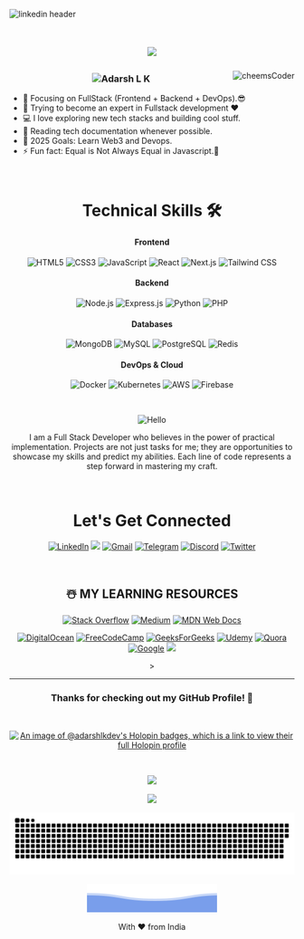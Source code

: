 
![linkedin header](https://user-images.githubusercontent.com/73928744/182041587-527d010a-80d3-4b57-bd99-c2be13c1a516.png)

<h1 align="center">
  <a href="https://git.io/typing-svg">
    <img src="https://readme-typing-svg.herokuapp.com/?lines=Hi,+There!+👋;This+is+Adarsh+L+K....;I'm+a+Full+Stack+Developer;Nice+to+meet+you!&center=true&size=25">
  </a>
</h1>

<img align="right" alt="cheemsCoder" src = "https://user-images.githubusercontent.com/73928744/141654531-109887e4-1142-474e-ac70-8540f7a24f70.png"></p>

<h3><p align="center"> <img src="https://komarev.com/ghpvc/?username=adarshlkdev&label=Profile%20views&color=6805D3&style=flat" alt="Adarsh L K" /> </p></h3>


- 🔭 Focusing on FullStack (Frontend + Backend + DevOps).😎
- 🌱 Trying to become an expert in Fullstack development ❤
- 💻 I love exploring new tech stacks and building cool stuff.
- 📰 Reading tech documentation whenever possible.
- 🥅 2025 Goals: Learn Web3 and Devops.
- ⚡ Fun fact: Equal is Not Always Equal in Javascript.🤣


<br />

<div align="center">

<h1>Technical Skills 🛠</h1>

#### **Frontend**
![HTML5](https://img.shields.io/badge/HTML5-E34F26?style=for-the-badge&logo=html5&logoColor=white)
![CSS3](https://img.shields.io/badge/CSS3-1572B6?style=for-the-badge&logo=css3&logoColor=white)
![JavaScript](https://img.shields.io/badge/JavaScript-F7DF1E?style=for-the-badge&logo=javascript&logoColor=black)
![React](https://img.shields.io/badge/React-20232A?style=for-the-badge&logo=react&logoColor=61DAFB)
![Next.js](https://img.shields.io/badge/Next.js-000000?style=for-the-badge&logo=next.js&logoColor=white)
![Tailwind CSS](https://img.shields.io/badge/Tailwind_CSS-38B2AC?style=for-the-badge&logo=tailwind-css&logoColor=white)

#### **Backend**
![Node.js](https://img.shields.io/badge/Node.js-43853D?style=for-the-badge&logo=node.js&logoColor=white)
![Express.js](https://img.shields.io/badge/Express.js-000000?style=for-the-badge&logo=express&logoColor=white)
![Python](https://img.shields.io/badge/Python-3776AB?style=for-the-badge&logo=python&logoColor=white)
![PHP](https://img.shields.io/badge/PHP-777BB4?style=for-the-badge&logo=php&logoColor=white)

#### **Databases**
![MongoDB](https://img.shields.io/badge/MongoDB-47A248?style=for-the-badge&logo=mongodb&logoColor=white)
![MySQL](https://img.shields.io/badge/MySQL-4479A1?style=for-the-badge&logo=mysql&logoColor=white)
![PostgreSQL](https://img.shields.io/badge/PostgreSQL-336791?style=for-the-badge&logo=postgresql&logoColor=white)
![Redis](https://img.shields.io/badge/Redis-DC382D?style=for-the-badge&logo=redis&logoColor=white)

#### **DevOps & Cloud**
![Docker](https://img.shields.io/badge/Docker-2496ED?style=for-the-badge&logo=docker&logoColor=white)
![Kubernetes](https://img.shields.io/badge/Kubernetes-326CE5?style=for-the-badge&logo=kubernetes&logoColor=white)
![AWS](https://img.shields.io/badge/AWS-232F3E?style=for-the-badge&logo=amazon-aws&logoColor=white)
![Firebase](https://img.shields.io/badge/Firebase-FFCA28?style=for-the-badge&logo=firebase&logoColor=black)
     
</p>

<br />

<div align="center">

![Hello](https://img.shields.io/badge/About%20Me-8A2BE2)

I am a Full Stack Developer who believes in the power of practical implementation. Projects are not just tasks for me; they are opportunities to showcase my skills and predict my abilities. Each line of code represents a step forward in mastering my craft.

<br />

 <h1 align="center">Let's Get Connected</h1>

<div align="center">

<a  href="https://www.linkedin.com/in/adarshlkdev" target="_blank"><img alt="LinkedIn" src="https://img.shields.io/badge/linkedin%20-%230077B5.svg?&style=for-the-badge&logo=linkedin&logoColor=white" /></a>
<a  href="https://adarshlkdev.tech" target="_blank"> <img src="https://img.shields.io/badge/website-000000?style=for-the-badge&logo=About.me&logoColor=white" target="_blank"></a>
<a href="mailto:erlkadarsh@gmail.com"><img  alt="Gmail" src="https://img.shields.io/badge/Gmail-D14836?style=for-the-badge&logo=gmail&logoColor=white" /></a>
<a  href="https://t.me/adarshlkdev"><img alt="Telegram" src="https://img.shields.io/badge/Telegram-2CA5E0?style=for-the-badge&logo=telegram&logoColor=white"/></a>
<a  href="https://discord.com/users/adarshlkdev"><img alt="Discord" src="https://img.shields.io/badge/Discord-7289DA?style=for-the-badge&logo=discord&logoColor=white"></a>
<a  href="https://www.twitter.com/adarshkdev/"><img alt="Twitter" src="https://img.shields.io/badge/Twitter-E4405F?style=for-the-badge&logo=Twiiter&logoColor=white"></a>

<br />
    

## ☃️ **MY LEARNING RESOURCES**

[![Stack Overflow](https://img.shields.io/badge/-Stackoverflow-FE7A16?style=for-the-badge&logo=stack-overflow&logoColor=white)][sof]
[![Medium](https://img.shields.io/badge/Medium-12100E?style=for-the-badge&logo=medium&logoColor=white)][medium]
[![MDN Web Docs](https://img.shields.io/badge/MDN_Web_Docs-black?style=for-the-badge&logo=mdnwebdocs&logoColor=white)][mdn]
<!--[![](https://img.shields.io/badge/YouTube-FF0000?style=for-the-badge&logo=youtube&logoColor=white)][youtube]-->
[![DigitalOcean](https://img.shields.io/badge/DO_Community-%230167ff.svg?style=for-the-badge&logo=digitalOcean&logoColor=white)][doc]
[![FreeCodeCamp](https://img.shields.io/badge/Freecodecamp-%23123.svg?&style=for-the-badge&logo=freecodecamp&logoColor=green)][fcc]
[![GeeksForGeeks](https://img.shields.io/badge/GeeksforGeeks-gray?style=for-the-badge&logo=geeksforgeeks&logoColor=35914c)][gog]
[![Udemy](https://img.shields.io/badge/Udemy-A435F0?style=for-the-badge&logo=Udemy&logoColor=white)][udemy]
[![Quora](https://img.shields.io/badge/Quora-%23B92B27.svg?style=for-the-badge&logo=Quora&logoColor=white)][quora]
[![Google](https://img.shields.io/badge/google-4285F4?style=for-the-badge&logo=google&logoColor=white)][google]
[![](https://img.shields.io/badge/GitHub-100000?style=for-the-badge&logo=github&logoColor=white)][github]

[medium]: https://medium.com/
[github]: https://github.com/
[google]: https://www.google.com
[mdn]: https://developer.mozilla.org/en-US/
[wiki]: https://en.wikipedia.org/wiki/Main_Page
[quora]: https://www.quora.com/
[doc]: https://www.digitalocean.com/community
[udemy]: https://www.udemy.com/
[gog]: https://www.geeksforgeeks.org/
[fcc]: https://www.freecodecamp.org/
[sof]: https://stackoverflow.com/

[repo]: https://github.com/adarshlkdev?tab=repositories

<!--### 📊 GitHub Stats

![Adarsh's GitHub Stats](https://github-readme-stats.vercel.app/api?username=adarshlkdev&show_icons=true&theme=radical&include_all_commits=true&count_private=true)

![Top Languages](https://github-readme-stats.vercel.app/api/top-langs/?username=adarshlkdev&layout=compact&theme=radical)

![GitHub Streak](https://streak-stats.demolab.com/?user=adarshlkdev&theme=radical)

---

### 🎯 GitHub Trophies

![GitHub Trophies](https://github-profile-trophy.vercel.app/?username=adarshlkdev&theme=radical&no-frame=true&row=1&column=7)

--->>


<hr />

### **Thanks for checking out my GitHub Profile!** 🙏


<br />

[![An image of @adarshlkdev's Holopin badges, which is a link to view their full Holopin profile](https://holopin.me/adarshlkdev)](https://holopin.io/@adarshlkdev)

<br />

![](https://ForTheBadge.com/images/badges/built-with-love.svg)

![](https://img.shields.io/github/followers/adarshlkdev?logo=github&style=for-the-badge&color=0891b2&labelColor=1c1917)



 <!--![](https://github-readme-stats.vercel.app/api/top-langs/?username=adarshlkdev&theme=onedark) -->

<p align="center">
 <img width="1000" src="github-snake.svg" alt="snake"/>
</p>

<!--<p align="center">
  <img width="600" height="200" src="https://github-readme-stats.vercel.app/api?username=adarshlkdev&show_icons=true&theme=vision-friendly-dark">
  <img width="400" height="200" src="https://github-readme-stats.vercel.app/api/top-langs/?username=adarshlkdev&size_weight=0.15&count_weight=0.5&layout=compact&theme=vision-friendly-dark">
</p>-->


![](https://github.com/adarshlkdev/adarshlkdev/blob/main/bottom_header.svg)

<p align="center"> With ❤️ from India </p>
